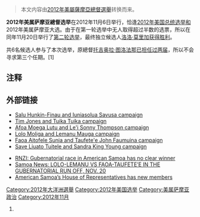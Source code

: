> 本文内容由[2012年美屬薩摩亞總督選舉](https://zh.wikipedia.org/wiki/2012年美屬薩摩亞總督選舉)转换而来。


**2012年美属萨摩亚總督选举**在2012年11月6日举行，恰逢[2012年美国总统选举和](https://zh.wikipedia.org/wiki/2012年美国总统选举 "wikilink")2012年美属萨摩亚大选。由于在第一轮选举中无人取得超过半数的选票，所以在同年11月20日举行了[第二轮选举](../Page/两轮选举制.md "wikilink")，最终独立候选人[洛洛·莫里加获得胜利](https://zh.wikipedia.org/wiki/洛洛·莫里加 "wikilink")。

共6名候选人参与了本次选举，原總督[托吉奥拉·图洛法那已担任过两届](https://zh.wikipedia.org/wiki/托吉奥拉·图洛法那 "wikilink")，所以不会寻求第三个任期。\[1\]

## 注释

## 外部链接

  - [Salu Hunkin-Finau and Iuniasolua Savusa campaign](https://web.archive.org/web/20121021043620/http://www.saluandsavusa2012.com/)
  - [Tim Jones and Tuika Tuika campaign](https://web.archive.org/web/20121022084408/http://timjones4governor.com/)
  - [Afoa Moega Lutu and Le'i Sonny Thompson campaign](https://web.archive.org/web/20121021011324/http://www.afoalei.com/)
  - [Lolo Moliga and Lemanu Mauga campaign](https://web.archive.org/web/20121021034451/http://www.loloandlemanu.com/)
  - [Faoa Aitofele Sunia and Taufete'e John Faumuina campaign](https://archive.is/20130123092755/http://www.faoataufetee.com/index.html)
  - [Save Liuato Tuitele and Sandra King Young campaign](https://web.archive.org/web/20121103000941/http://saveandsandra2012.com/)

<!-- end list -->

  - [RNZI: Gubernatorial race in American Samoa has no clear winner](http://www.rnzi.com/pages/news.php?op=read&id=72076)
  - [Samoa News: LOLO-LEMANU VS FAOA-TAUFETE’E IN THE GUBERNATORIAL RUN OFF, NOV. 20](https://web.archive.org/web/20131025010220/http://samoanews.com/?q=node%2F53850)
  - [American Samoa’s House of Representatives has new members](http://www.rnzi.com/pages/news.php?op=read&id=72078)

[Category:2012年大洋洲選舉](https://zh.wikipedia.org/wiki/Category:2012年大洋洲選舉 "wikilink") [Category:2012年美国选举](https://zh.wikipedia.org/wiki/Category:2012年美国选举 "wikilink") [Category:美属萨摩亚政治](https://zh.wikipedia.org/wiki/Category:美属萨摩亚政治 "wikilink") [Category:2012年11月](https://zh.wikipedia.org/wiki/Category:2012年11月 "wikilink")

1.
